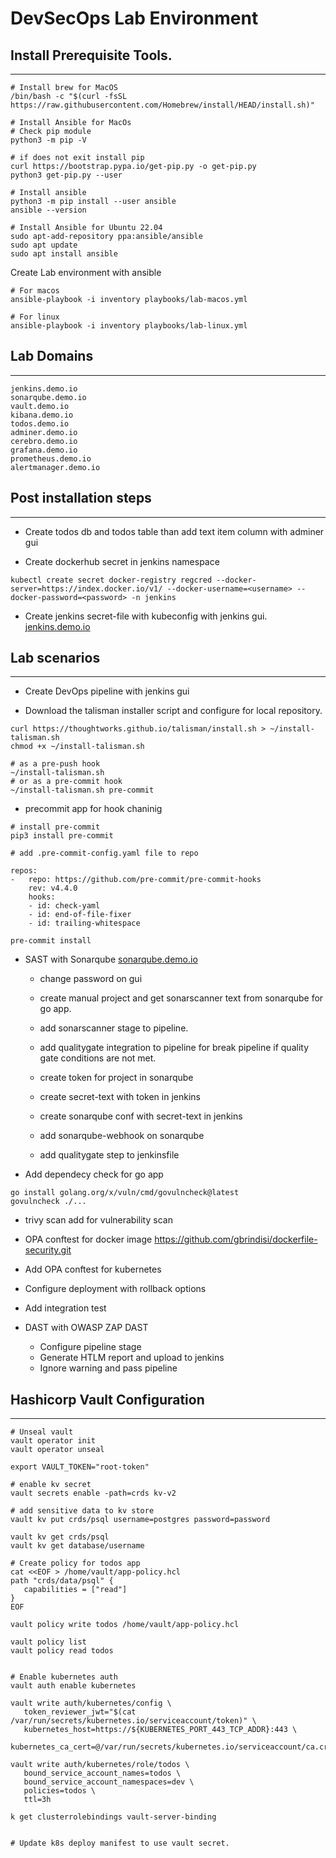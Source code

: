 # DevSecOps Lab Environment

## Install Prerequisite Tools.
---
```
# Install brew for MacOS
/bin/bash -c "$(curl -fsSL https://raw.githubusercontent.com/Homebrew/install/HEAD/install.sh)"

# Install Ansible for MacOs
# Check pip module
python3 -m pip -V

# if does not exit install pip
curl https://bootstrap.pypa.io/get-pip.py -o get-pip.py
python3 get-pip.py --user

# Install ansible
python3 -m pip install --user ansible
ansible --version

# Install Ansible for Ubuntu 22.04
sudo apt-add-repository ppa:ansible/ansible
sudo apt update
sudo apt install ansible
```

Create Lab environment with ansible
```
# For macos
ansible-playbook -i inventory playbooks/lab-macos.yml

# For linux
ansible-playbook -i inventory playbooks/lab-linux.yml
```

## Lab Domains
---
```
jenkins.demo.io
sonarqube.demo.io
vault.demo.io
kibana.demo.io
todos.demo.io
adminer.demo.io
cerebro.demo.io
grafana.demo.io
prometheus.demo.io
alertmanager.demo.io
```

## Post installation steps
---
- Create todos db and todos table than add text item column with adminer gui

- Create dockerhub secret in jenkins namespace
```
kubectl create secret docker-registry regcred --docker-server=https://index.docker.io/v1/ --docker-username=<username> --docker-password=<password> -n jenkins
```

- Create jenkins secret-file with kubeconfig with jenkins gui.
[jenkins.demo.io](jenkins.demo.io)


## Lab scenarios
---
- Create DevOps pipeline with jenkins gui

- Download the talisman installer script and configure for local repository.
```
curl https://thoughtworks.github.io/talisman/install.sh > ~/install-talisman.sh
chmod +x ~/install-talisman.sh

# as a pre-push hook
~/install-talisman.sh
# or as a pre-commit hook
~/install-talisman.sh pre-commit
```

- precommit app for hook chaninig

```
# install pre-commit
pip3 install pre-commit

# add .pre-commit-config.yaml file to repo

repos:
-   repo: https://github.com/pre-commit/pre-commit-hooks
    rev: v4.4.0
    hooks:
    - id: check-yaml
    - id: end-of-file-fixer
    - id: trailing-whitespace

pre-commit install
```

- SAST with Sonarqube
[sonarqube.demo.io](sonarqube.demo.io)

    - change password on gui

    - create manual project and get sonarscanner text from sonarqube for go app.

    - add sonarscanner stage to pipeline.

    - add qualitygate integration to pipeline for break pipeline if quality gate conditions are not met.

    - create token for project in sonarqube
    - create secret-text with token in jenkins
    - create sonarqube conf with secret-text in jenkins
    - add sonarqube-webhook on sonarqube
    - add qualitygate step to jenkinsfile


- Add dependecy check for go app

```
go install golang.org/x/vuln/cmd/govulncheck@latest  
govulncheck ./...
```
- trivy scan add for vulnerability scan

- OPA conftest for docker image
https://github.com/gbrindisi/dockerfile-security.git

- Add OPA conftest for kubernetes

- Configure deployment with rollback options

- Add integration test

- DAST with OWASP ZAP DAST

    - Configure pipeline stage
    - Generate HTLM report and upload to jenkins
    - Ignore warning and pass pipeline

## Hashicorp Vault Configuration
---
```
# Unseal vault
vault operator init
vault operator unseal

export VAULT_TOKEN="root-token"

# enable kv secret 
vault secrets enable -path=crds kv-v2

# add sensitive data to kv store
vault kv put crds/psql username=postgres password=password

vault kv get crds/psql 
vault kv get database/username

# Create policy for todos app
cat <<EOF > /home/vault/app-policy.hcl
path "crds/data/psql" { 
   capabilities = ["read"]
}
EOF

vault policy write todos /home/vault/app-policy.hcl

vault policy list
vault policy read todos


# Enable kubernetes auth
vault auth enable kubernetes

vault write auth/kubernetes/config \
   token_reviewer_jwt="$(cat /var/run/secrets/kubernetes.io/serviceaccount/token)" \
   kubernetes_host=https://${KUBERNETES_PORT_443_TCP_ADDR}:443 \
   kubernetes_ca_cert=@/var/run/secrets/kubernetes.io/serviceaccount/ca.crt

vault write auth/kubernetes/role/todos \
   bound_service_account_names=todos \
   bound_service_account_namespaces=dev \
   policies=todos \
   ttl=3h

k get clusterrolebindings vault-server-binding


# Update k8s deploy manifest to use vault secret.
```